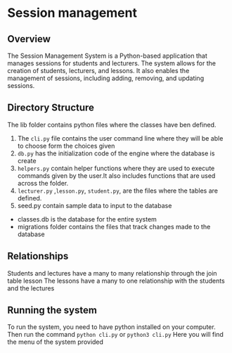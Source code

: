 # Session management

## Overview


The Session Management System is a Python-based application that manages sessions for students and lecturers. The system allows for the creation of students, lecturers, and lessons.
It also enables the management of sessions, including adding, removing, and updating sessions.

## Directory Structure

The lib folder contains python files where the classes have ben defined.

1. The `cli.py` file contains the user command line where they will be able to choose form the choices given
2. `db.py` has the initialization code of the engine where the database is create
3. `helpers.py` contain helper functions where they are used to execute commands given by the user.It also includes functions that are used across the folder.
4. `lecturer.py` ,`lesson.py`, `student.py`, are the files where the tables are defined.
5. seed.py contain sample data to input to the database

 - classes.db is the database for the entire system
 - migrations folder contains the files that track changes made to the database

## Relationships


Students and lectures have a many to many relationship through the join table lesson
The lessons have a many to one relationship with the students and the lectures

## Running the system


To run the system, you need to have python installed on your computer.
Then run the command `python cli.py` or `python3 cli.py`
Here you will find the menu of the system provided
